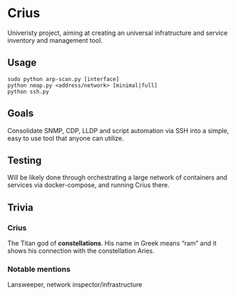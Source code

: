 # Crius

Univeristy project, aiming at creating an universal infratructure and service inventory and management tool.

## Usage

    sudo python arp-scan.py [interface]
    python nmap.py <address/network> [minimal|full]
    python ssh.py

## Goals

Consolidate SNMP, CDP, LLDP and script automation via SSH into a simple, easy to use tool that anyone can utilize.

## Testing

Will be likely done through orchestrating a large network of containers and services via docker-compose, and running Crius there.

## Trivia

### Crius

The Titan god of **constellations**. His name in Greek means “ram” and it shows his connection with the constellation Aries.

### Notable mentions

Lansweeper, network inspector/infrastructure
